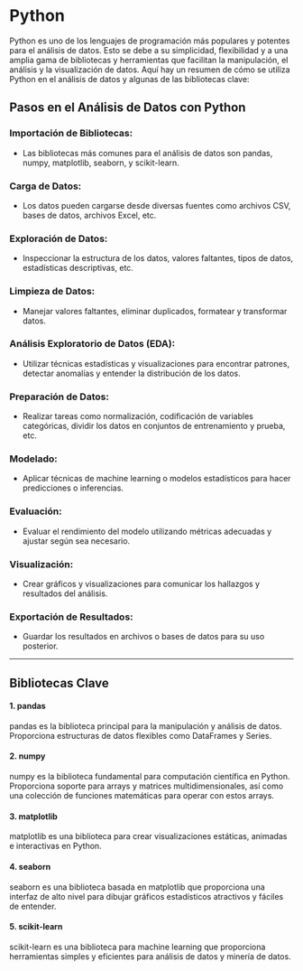 # Python

Python es uno de los lenguajes de programación más populares y potentes para el análisis de datos. Esto se debe a su simplicidad, flexibilidad y a una amplia gama de bibliotecas y herramientas que facilitan la manipulación, el análisis y la visualización de datos. Aquí hay un resumen de cómo se utiliza Python en el análisis de datos y algunas de las bibliotecas clave:

## Pasos en el Análisis de Datos con Python
### Importación de Bibliotecas:
* Las bibliotecas más comunes para el análisis de datos son pandas, numpy, matplotlib, seaborn, y scikit-learn.

### Carga de Datos:
* Los datos pueden cargarse desde diversas fuentes como archivos CSV, bases de datos, archivos Excel, etc.

### Exploración de Datos:
* Inspeccionar la estructura de los datos, valores faltantes, tipos de datos, estadísticas descriptivas, etc.

### Limpieza de Datos:
* Manejar valores faltantes, eliminar duplicados, formatear y transformar datos.

### Análisis Exploratorio de Datos (EDA):
* Utilizar técnicas estadísticas y visualizaciones para encontrar patrones, detectar anomalías y entender la distribución de los datos.

### Preparación de Datos:
* Realizar tareas como normalización, codificación de variables categóricas, dividir los datos en conjuntos de entrenamiento y prueba, etc.

### Modelado:
* Aplicar técnicas de machine learning o modelos estadísticos para hacer predicciones o inferencias.

### Evaluación:
* Evaluar el rendimiento del modelo utilizando métricas adecuadas y ajustar según sea necesario.

### Visualización:
* Crear gráficos y visualizaciones para comunicar los hallazgos y resultados del análisis.

### Exportación de Resultados:
* Guardar los resultados en archivos o bases de datos para su uso posterior.
----
## Bibliotecas Clave
#### 1. pandas
pandas es la biblioteca principal para la manipulación y análisis de datos. Proporciona estructuras de datos flexibles como DataFrames y Series.

#### 2. numpy
numpy es la biblioteca fundamental para computación científica en Python. Proporciona soporte para arrays y matrices multidimensionales, así como una colección de funciones matemáticas para operar con estos arrays.

#### 3. matplotlib
matplotlib es una biblioteca para crear visualizaciones estáticas, animadas e interactivas en Python.

#### 4. seaborn
seaborn es una biblioteca basada en matplotlib que proporciona una interfaz de alto nivel para dibujar gráficos estadísticos atractivos y fáciles de entender.

#### 5. scikit-learn
scikit-learn es una biblioteca para machine learning que proporciona herramientas simples y eficientes para análisis de datos y minería de datos.
